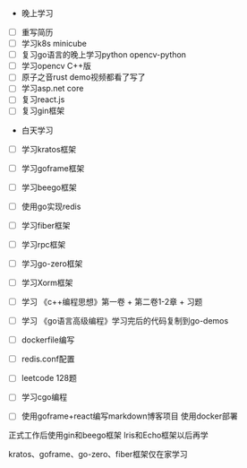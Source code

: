 + 晚上学习

- [ ] 重写简历
- [ ] 学习k8s minicube
- [ ] 复习go语言的晚上学习python opencv-python
- [ ] 学习opencv C++版
- [ ] 原子之音rust demo视频都看了写了
- [ ] 学习asp.net core
- [ ] 复习react.js
- [ ] 复习gin框架

+ 白天学习

- [ ] 学习kratos框架

- [ ] 学习goframe框架

- [ ] 学习beego框架

- [ ] 使用go实现redis

- [ ] 学习fiber框架

- [ ] 学习rpc框架

- [ ] 学习go-zero框架

- [ ] 学习Xorm框架

- [ ] 学习 《c++编程思想》第一卷 + 第二卷1-2章 + 习题

- [ ] 学习 《go语言高级编程》学习完后的代码复制到go-demos

- [ ] dockerfile编写

- [ ] redis.conf配置

- [ ] leetcode 128题

- [ ] 学习cgo编程

- [ ] 使用goframe+react编写markdown博客项目 使用docker部署

  
  
  

正式工作后使用gin和beego框架  Iris和Echo框架以后再学

kratos、goframe、go-zero、fiber框架仅在家学习



